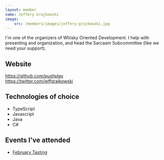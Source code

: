 ```yaml
---
layout: member
name: Jeffery Grajkowski
image: 
    src: /members/images/jeffery-grajkowski.jpg
---
```


I'm one of the organizers of Whisky Oriented Development.  I help with presenting and organization, and head the Sarcasm Subcommittee (like we need your support).

## Website

https://github.com/pushplay  
https://twitter.com/jeffgrajkowski

## Technologies of choice

* TypeScript
* Javascript
* Java
* C#

## Events I've attended

* [February Tasting](/2014/02/18/Tasting-Notes/)
